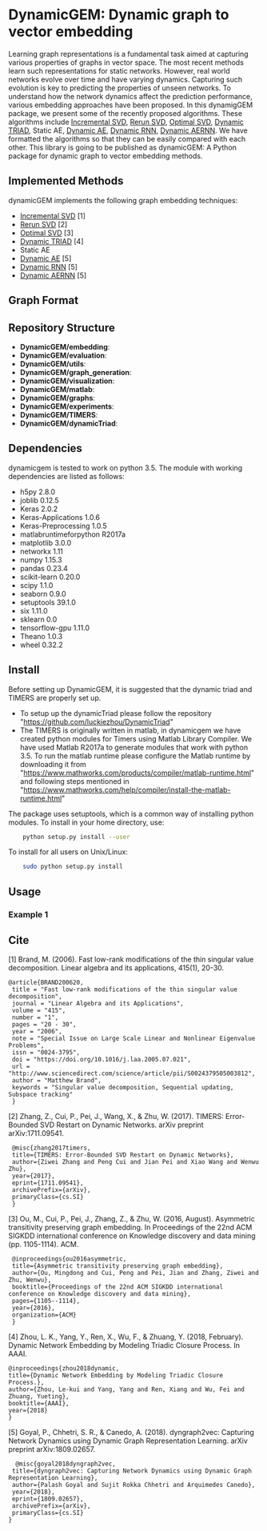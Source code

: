 # DynamicGEM: Dynamic graph to vector embedding
Learning graph representations is a fundamental task aimed at capturing various properties of graphs in vector space. The most recent methods learn such representations for static networks. However, real world networks evolve over time and have varying dynamics. Capturing such evolution is key to predicting the properties of unseen networks. To understand how the network dynamics affect the prediction performance, various embedding approaches have been proposed. In this dynamigGEM package, we present some of the recently proposed algorithms. These algorithms include [Incremental SVD](https://pdfs.semanticscholar.org/4e8f/82b0741c2151d36f2201fc11b0b148beab60.pdf), [Rerun SVD](https://arxiv.org/pdf/1711.09541.pdf), [Optimal SVD](https://www.kdd.org/kdd2016/papers/files/rfp0184-ouA.pdf), [Dynamic TRIAD](http://yangy.org/works/dynamictriad/dynamic_triad.pdf), Static AE, [Dynamic AE](https://arxiv.org/pdf/1809.02657.pdf), [Dynamic RNN](https://arxiv.org/pdf/1809.02657.pdf), [Dynamic AERNN](https://arxiv.org/pdf/1809.02657.pdf). We have formatted the algorithms so that they can be easily compared with each other. This library is going to be published as dynamicGEM: A Python package for dynamic graph to vector embedding methods. 

## Implemented Methods
dynamicGEM implements the following graph embedding techniques:
* [Incremental SVD](https://pdfs.semanticscholar.org/4e8f/82b0741c2151d36f2201fc11b0b148beab60.pdf) [1]
* [Rerun SVD](https://arxiv.org/pdf/1711.09541.pdf) [2]
* [Optimal SVD](https://www.kdd.org/kdd2016/papers/files/rfp0184-ouA.pdf) [3]
* [Dynamic TRIAD](http://yangy.org/works/dynamictriad/dynamic_triad.pdf) [4]
* Static AE
* [Dynamic AE](https://arxiv.org/pdf/1809.02657.pdf) [5]
* [Dynamic RNN](https://arxiv.org/pdf/1809.02657.pdf) [5]
* [Dynamic AERNN](https://arxiv.org/pdf/1809.02657.pdf) [5]

## Graph Format

## Repository Structure
* **DynamicGEM/embedding**: 
* **DynamicGEM/evaluation**: 
* **DynamicGEM/utils**: 
* **DynamicGEM/graph_generation**: 
* **DynamicGEM/visualization**:
* **DynamicGEM/matlab**: 
* **DynamicGEM/graphs**:
* **DynamicGEM/experiments**:
* **DynamicGEM/TIMERS**:
* **DynamicGEM/dynamicTriad**:

## Dependencies
dynamicgem is tested to work on python 3.5. The module with working dependencies are listed as follows:

* h5py                   2.8.0
* joblib                 0.12.5
* Keras                  2.0.2
* Keras-Applications     1.0.6
* Keras-Preprocessing    1.0.5
* matlabruntimeforpython R2017a
* matplotlib             3.0.0
* networkx               1.11
* numpy                  1.15.3
* pandas                 0.23.4
* scikit-learn           0.20.0
* scipy                  1.1.0
* seaborn                0.9.0
* setuptools             39.1.0
* six                    1.11.0
* sklearn                0.0
* tensorflow-gpu         1.11.0
* Theano                 1.0.3
* wheel                  0.32.2
## Install
Before setting up DynamicGEM, it is suggested that the dynamic triad and TIMERS are properly set up.

* To setup up the dynamicTriad please follow the repository "https://github.com/luckiezhou/DynamicTriad"
* The TIMERS is originally written in matlab, in dynamicgem we have created python modules for Timers using Matlab Library Compiler. We have used Matlab R2017a to generate modules that work with python 3.5. To run the matlab runtime please configure the Matlab runtime by downloading it from "https://www.mathworks.com/products/compiler/matlab-runtime.html" and following steps mentioned in "https://www.mathworks.com/help/compiler/install-the-matlab-runtime.html"


The package uses setuptools, which is a common way of installing python modules. To install in your home directory, use:
```bash
    python setup.py install --user
```

To install for all users on Unix/Linux:
```bash 
    sudo python setup.py install
```
## Usage
### Example 1


## Cite
   [1] Brand, M. (2006). Fast low-rank modifications of the thin singular value decomposition. Linear algebra and its applications, 415(1), 20-30.
   ```
   @article{BRAND200620,
    title = "Fast low-rank modifications of the thin singular value decomposition",
    journal = "Linear Algebra and its Applications",
    volume = "415",
    number = "1",
    pages = "20 - 30",
    year = "2006",
    note = "Special Issue on Large Scale Linear and Nonlinear Eigenvalue Problems",
    issn = "0024-3795",
    doi = "https://doi.org/10.1016/j.laa.2005.07.021",
    url = "http://www.sciencedirect.com/science/article/pii/S0024379505003812",
    author = "Matthew Brand",
    keywords = "Singular value decomposition, Sequential updating, Subspace tracking"
    }
   ```
   [2] Zhang, Z., Cui, P., Pei, J., Wang, X., & Zhu, W. (2017). TIMERS: Error-Bounded SVD Restart on Dynamic Networks. arXiv                      preprint arXiv:1711.09541.
   ```
    @misc{zhang2017timers,
    title={TIMERS: Error-Bounded SVD Restart on Dynamic Networks},
    author={Ziwei Zhang and Peng Cui and Jian Pei and Xiao Wang and Wenwu Zhu},
    year={2017},
    eprint={1711.09541},
    archivePrefix={arXiv},
    primaryClass={cs.SI}
    }
   ```
    
   [3] Ou, M., Cui, P., Pei, J., Zhang, Z., & Zhu, W. (2016, August). Asymmetric transitivity preserving graph embedding. In Proceedings of the 22nd ACM SIGKDD international conference on Knowledge discovery and data mining (pp. 1105-1114). ACM.
   ```
    @inproceedings{ou2016asymmetric,
    title={Asymmetric transitivity preserving graph embedding},
    author={Ou, Mingdong and Cui, Peng and Pei, Jian and Zhang, Ziwei and Zhu, Wenwu},
    booktitle={Proceedings of the 22nd ACM SIGKDD international conference on Knowledge discovery and data mining},
    pages={1105--1114},
    year={2016},
    organization={ACM}
    }
  ```
   [4] Zhou, L. K., Yang, Y., Ren, X., Wu, F., & Zhuang, Y. (2018, February). Dynamic Network Embedding by Modeling Triadic Closure Process. In AAAI.
   ```
  @inproceedings{zhou2018dynamic,
  title={Dynamic Network Embedding by Modeling Triadic Closure Process.},
  author={Zhou, Le-kui and Yang, Yang and Ren, Xiang and Wu, Fei and Zhuang, Yueting},
  booktitle={AAAI},
  year={2018}
  }
```
   [5] Goyal, P., Chhetri, S. R., & Canedo, A. (2018). dyngraph2vec: Capturing Network Dynamics using Dynamic Graph Representation Learning. arXiv preprint arXiv:1809.02657.
   ```
     @misc{goyal2018dyngraph2vec,
    title={dyngraph2vec: Capturing Network Dynamics using Dynamic Graph Representation Learning},
    author={Palash Goyal and Sujit Rokka Chhetri and Arquimedes Canedo},
    year={2018},
    eprint={1809.02657},
    archivePrefix={arXiv},
    primaryClass={cs.SI}
}
```
